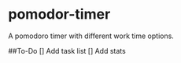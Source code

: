 # pomodor-timer
A pomodoro timer with different work time options.

##To-Do
[] Add task list
[] Add stats

